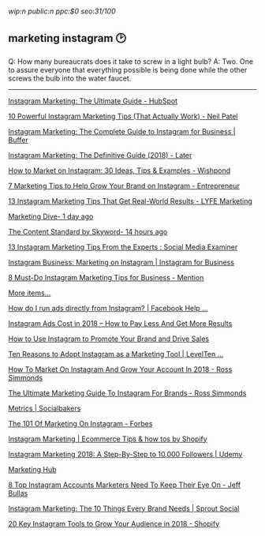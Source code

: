 ###### wip:n public:n ppc:$0 seo:31/100

## marketing instagram :clock2:

Q:	How many bureaucrats does it take to screw in a light bulb?
A:	Two.  One to assure everyone that everything possible is being
	done while the other screws the bulb into the water faucet.


----------


[Instagram Marketing: The Ultimate Guide - HubSpot ](http://www.hubspot.com/instagram-marketing)

[10 Powerful Instagram Marketing Tips (That Actually Work) - Neil Patel ](http://neilpatel.com/blog/instagram-marketing-tips/amp/)

[Instagram Marketing: The Complete Guide to Instagram for Business | Buffer ](http://buffer.com/instagram-marketing)

[Instagram Marketing: The Definitive Guide (2018) - Later ](http://later.com/instagram-marketing/)

[How to Market on Instagram: 30 Ideas, Tips & Examples - Wishpond ](http://blog.wishpond.com/post/59612395517/52-tips-how-to-market-on-instagram)

[7 Marketing Tips to Help Grow Your Brand on Instagram - Entrepreneur ](http://www.entrepreneur.com/amphtml/280964)

[13 Instagram Marketing Tips That Get Real-World Results - LYFE Marketing ](http://www.lyfemarketing.com/blog/instagram-marketing-tips/)

[Marketing Dive- 1 day ago ](http://www.marketingdive.com/news/comic-dive-instagram-turns-heads/541454/)

[The Content Standard by Skyword- 14 hours ago ](http://www.skyword.com/contentstandard/marketing/will-instagram-edge-out-parent-company-facebook-in-its-value-to-marketers/)

[13 Instagram Marketing Tips From the Experts : Social Media Examiner ](http://www.socialmediaexaminer.com/13-instagram-marketing-tips-from-the-experts/)

[Instagram Business: Marketing on Instagram | Instagram for Business ](http://business.instagram.com/)

[8 Must-Do Instagram Marketing Tips for Business - Mention ](http://mention.com/blog/instagram-marketing-tips-for-business/amp/)

[More items...](http://www.facebook.com/help/1067656009937668)

[      How do I run ads directly from Instagram? | Facebook Help ... ](https://www.facebook.com/help/1067656009937668)

[      Instagram Ads Cost in 2018 – How to Pay Less And Get More Results ](https://karolakarlson.com/instagram-ads-cost-and-bidding/)

[      How to Use Instagram to Promote Your Brand and Drive Sales ](https://neilpatel.com/blog/drive-sales-with-instagram/)

[      Ten Reasons to Adopt Instagram as a Marketing Tool | LevelTen ... ](https://getlevelten.com/blog/felipa-villegas/ten-reasons-adopt-instagram-marketing-tool)

[How To Market On Instagram And Grow Your Account In 2018 - Ross Simmonds ](http://rosssimmonds.com/how-market-instagram/)

[The Ultimate Marketing Guide To Instagram For Brands - Ross Simmonds ](http://rosssimmonds.com/instagram/)

[Metrics | Socialbakers ](http://www.socialbakers.com/blog/instagram-marketing-tips-from-a-to-z)

[The 101 Of Marketing On Instagram - Forbes ](http://www.forbes.com/sites/ajagrawal/2016/03/25/the-101-of-marketing-on-instagram/amp/)

[Instagram Marketing | Ecommerce Tips & how tos by Shopify ](http://www.shopify.ca/blog/topics/instagram-marketing)

[Instagram Marketing 2018: A Step-By-Step to 10,000 Followers | Udemy ](http://www.udemy.com/instagram-marketing-for-small-businesses/)

[Marketing Hub ](http://influencermarketinghub.com/the-beginners-guide-to-influencer-marketing-on-instagram/)

[8 Top Instagram Accounts Marketers Need To Keep Their Eye On - Jeff Bullas ](http://www.jeffbullas.com/8-top-instagram-accounts-marketers-need-to-keep-their-eye-on/)

[Instagram Marketing: The 10 Things Every Brand Needs | Sprout Social ](http://sproutsocial.com/insights/instagram-marketing/amp/)

[20 Key Instagram Tools to Grow Your Audience in 2018 - Shopify ](http://www.shopify.com/content-services/blog/en/119748357-instagram-tools.amp)

